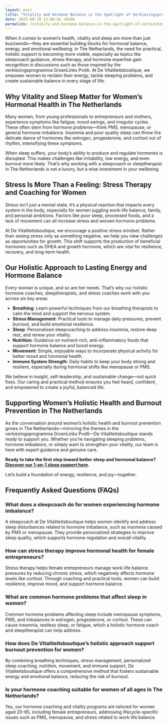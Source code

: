 ```yaml
---
layout: post
title: "Vitality and Hormone Balance in the Spotlight of Verkiezingsprogramma GroenLinks PvdA"
date: 2025-08-19 13:09:01 +0200
permalink: /vitality-and-hormone-balance-in-the-spotlight-of-verkiezingsprogramma-groenlinks-pvda/
---
```

When it comes to women’s health, vitality and sleep are more than just buzzwords—they are essential building blocks for hormonal balance, energy, and emotional wellbeing. In The Netherlands, the need for practical, holistic support is becoming more visible, especially as topics like sleepcoach guidance, stress therapy, and hormone expertise gain recognition in discussions such as those inspired by the verkiezingsprogramma GroenLinks PvdA. At De Vitaliteitsboutique, we empower women to reclaim their energy, tackle sleeping problems, and create sustainable balance in every stage of life.

## Why Vitality and Sleep Matter for Women’s Hormonal Health in The Netherlands

Many women, from young professionals to entrepreneurs and mothers, experience symptoms like fatigue, mood swings, and irregular cycles. These often stem from hormone problems—think PMS, menopause, or general hormone imbalance. Insomnia and poor quality sleep can throw the delicate dance of hormones like estrogen, progesterone, and cortisol out of rhythm, intensifying these symptoms.

When sleep suffers, your body’s ability to produce and regulate hormones is disrupted. This makes challenges like irritability, low energy, and even burnout more likely. That’s why working with a sleepcoach or sleeptherapist in The Netherlands is not a luxury, but a wise investment in your wellbeing.

## Stress Is More Than a Feeling: Stress Therapy and Coaching for Women

Stress isn’t just a mental state; it’s a physical reaction that impacts every system in the body, especially for women juggling work-life balance, family, and personal ambitions. Factors like poor sleep, processed foods, and a lack of movement can all increase stress and worsen hormone problems.

At De Vitaliteitsboutique, we encourage a positive stress mindset. Rather than seeing stress only as something negative, we help you view challenges as opportunities for growth. This shift supports the production of beneficial hormones such as DHEA and growth hormone, which are vital for resilience, recovery, and long-term health.

## Our Holistic Approach to Lasting Energy and Hormone Balance

Every woman is unique, and so are her needs. That’s why our holistic hormone coaches, sleeptherapists, and stress coaches work with you across six key areas:

- **Breathing**: Learn powerful techniques from our breathing therapists to calm the mind and support the nervous system.
- **Stress Management**: Practical tools to manage daily pressures, prevent burnout, and build emotional resilience.
- **Sleep**: Personalised sleepcoaching to address insomnia, restore deep rest, and renew your vitality.
- **Nutrition**: Guidance on nutrient-rich, anti-inflammatory foods that support hormone balance and boost energy.
- **Movement**: Simple, enjoyable ways to incorporate physical activity for better mood and hormonal health.
- **Immune System Strength**: Daily habits to keep your body strong and resilient, especially during hormonal shifts like menopause or PMS.

We believe in insight, self-leadership, and sustainable change—not quick fixes. Our caring and practical method ensures you feel heard, confident, and empowered to create a joyful, balanced life.

## Supporting Women’s Holistic Health and Burnout Prevention in The Netherlands

As the conversation around women’s holistic health and burnout prevention grows in The Netherlands—mirroring the themes in the verkiezingsprogramma GroenLinks PvdA—De Vitaliteitsboutique stands ready to support you. Whether you’re navigating sleeping problems, hormone imbalance, or simply want to strengthen your vitality, our team is here with expert guidance and genuine care.

**Ready to take the first step toward better sleep and hormonal balance? [Discover our 1-on-1 sleep support here](https://devitaliteitsboutique.nl/slaapproblemen-1-op-1-begeleiding/).**

Let’s build a foundation of energy, resilience, and joy—together.

## Frequently Asked Questions (FAQs)

### What does a sleepcoach do for women experiencing hormone imbalance?

A sleepcoach at De Vitaliteitsboutique helps women identify and address sleep disturbances related to hormone imbalance, such as insomnia caused by PMS or menopause. They provide personalized strategies to improve sleep quality, which supports hormone regulation and overall vitality.

### How can stress therapy improve hormonal health for female entrepreneurs?

Stress therapy helps female entrepreneurs manage work-life balance pressures by reducing chronic stress, which negatively affects hormone levels like cortisol. Through coaching and practical tools, women can build resilience, improve mood, and support hormone balance.

### What are common hormone problems that affect sleep in women?

Common hormone problems affecting sleep include menopause symptoms, PMS, and imbalances in estrogen, progesterone, or cortisol. These can cause insomnia, restless sleep, or fatigue, which a holistic hormone coach and sleeptherapist can help address.

### How does De Vitaliteitsboutique’s holistic approach support burnout prevention for women?

By combining breathing techniques, stress management, personalized sleep coaching, nutrition, movement, and immune support, De Vitaliteitsboutique offers a comprehensive method that fosters sustainable energy and emotional balance, reducing the risk of burnout.

### Is your hormone coaching suitable for women of all ages in The Netherlands?

Yes, our hormone coaching and vitality programs are tailored for women aged 20-65, including female entrepreneurs, addressing lifecycle-specific issues such as PMS, menopause, and stress related to work-life balance.

<script type="application/ld+json">
{
  "@context": "https://schema.org",
  "@type": "BlogPosting",
  "headline": "Vitality and Hormone Balance in the Spotlight of Verkiezingsprogramma GroenLinks PvdA",
  "description": "Explore how De Vitaliteitsboutique supports women's vitality, sleep, and hormone balance through holistic coaching and therapy in The Netherlands, aligned with themes from the verkiezingsprogramma GroenLinks PvdA.",
  "author": {
    "@type": "Person",
    "name": "De Vitaliteitsboutique"
  },
  "publisher": {
    "@type": "Person",
    "name": "De Vitaliteitsboutique"
  },
  "datePublished": "2024-06-01",
  "mainEntityOfPage": {
    "@type": "WebPage",
    "@id": "https://devitaliteitsboutique.nl/blog/vitality-and-hormone-balance-verkiezingsprogramma-groenlinkspvda"
  },
  "keywords": "Sleepcoach, Sleeptherapist, Hormone therapist, Hormone expert, Stress therapist, stress coach, breathing therapist, Holistic hormone coach, Vitality, Sleeping problems, Hormone problems, Menopause, PMS, Hormone balance, Sleep and hormones, Holistic therapist, insomnia, Women's holistic health, Burnout prevention for women, Work-life balance for women, The Netherlands",
  "articleBody": "When it comes to women’s health, vitality and sleep are more than just buzzwords—they are essential building blocks for hormonal balance, energy, and emotional wellbeing. In The Netherlands, the need for practical, holistic support is becoming more visible, especially as topics like sleepcoach guidance, stress therapy, and hormone expertise gain recognition in discussions such as those inspired by the verkiezingsprogramma GroenLinks PvdA. At De Vitaliteitsboutique, we empower women to reclaim their energy, tackle sleeping problems, and create sustainable balance in every stage of life. Many women, from young professionals to entrepreneurs and mothers, experience symptoms like fatigue, mood swings, and irregular cycles. These often stem from hormone problems—think PMS, menopause, or general hormone imbalance. Insomnia and poor quality sleep can throw the delicate dance of hormones like estrogen, progesterone, and cortisol out of rhythm, intensifying these symptoms. When sleep suffers, your body’s ability to produce and regulate hormones is disrupted. This makes challenges like irritability, low energy, and even burnout more likely. That’s why working with a sleepcoach or sleeptherapist in The Netherlands is not a luxury, but a wise investment in your wellbeing. Stress isn’t just a mental state; it’s a physical reaction that impacts every system in the body, especially for women juggling work-life balance, family, and personal ambitions. Factors like poor sleep, processed foods, and a lack of movement can all increase stress and worsen hormone problems. At De Vitaliteitsboutique, we encourage a positive stress mindset. Rather than seeing stress only as something negative, we help you view challenges as opportunities for growth. This shift supports the production of beneficial hormones such as DHEA and growth hormone, which are vital for resilience, recovery, and long-term health. Every woman is unique, and so are her needs. That’s why our holistic hormone coaches, sleeptherapists, and stress coaches work with you across six key areas: breathing, stress management, sleep, nutrition, movement, and immune system strength. We believe in insight, self-leadership, and sustainable change—not quick fixes. Our caring and practical method ensures you feel heard, confident, and empowered to create a joyful, balanced life. As the conversation around women’s holistic health and burnout prevention grows in The Netherlands—mirroring the themes in the verkiezingsprogramma GroenLinks PvdA—De Vitaliteitsboutique stands ready to support you. Whether you’re navigating sleeping problems, hormone imbalance, or simply want to strengthen your vitality, our team is here with expert guidance and genuine care."
}
</script>

<script type="application/ld+json">
{
  "@context": "https://schema.org",
  "@type": "FAQPage",
  "mainEntity": [
    {
      "@type": "Question",
      "name": "What does a sleepcoach do for women experiencing hormone imbalance?",
      "acceptedAnswer": {
        "@type": "Answer",
        "text": "A sleepcoach at De Vitaliteitsboutique helps women identify and address sleep disturbances related to hormone imbalance, such as insomnia caused by PMS or menopause. They provide personalized strategies to improve sleep quality, which supports hormone regulation and overall vitality."
      }
    },
    {
      "@type": "Question",
      "name": "How can stress therapy improve hormonal health for female entrepreneurs?",
      "acceptedAnswer": {
        "@type": "Answer",
        "text": "Stress therapy helps female entrepreneurs manage work-life balance pressures by reducing chronic stress, which negatively affects hormone levels like cortisol. Through coaching and practical tools, women can build resilience, improve mood, and support hormone balance."
      }
    },
    {
      "@type": "Question",
      "name": "What are common hormone problems that affect sleep in women?",
      "acceptedAnswer": {
        "@type": "Answer",
        "text": "Common hormone problems affecting sleep include menopause symptoms, PMS, and imbalances in estrogen, progesterone, or cortisol. These can cause insomnia, restless sleep, or fatigue, which a holistic hormone coach and sleeptherapist can help address."
      }
    },
    {
      "@type": "Question",
      "name": "How does De Vitaliteitsboutique’s holistic approach support burnout prevention for women?",
      "acceptedAnswer": {
        "@type": "Answer",
        "text": "By combining breathing techniques, stress management, personalized sleep coaching, nutrition, movement, and immune support, De Vitaliteitsboutique offers a comprehensive method that fosters sustainable energy and emotional balance, reducing the risk of burnout."
      }
    },
    {
      "@type": "Question",
      "name": "Is your hormone coaching suitable for women of all ages in The Netherlands?",
      "acceptedAnswer": {
        "@type": "Answer",
        "text": "Yes, our hormone coaching and vitality programs are tailored for women aged 20-65, including female entrepreneurs, addressing lifecycle-specific issues such as PMS, menopause, and stress related to work-life balance."
      }
    }
  ]
}
</script>